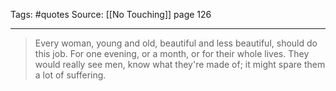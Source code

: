 Tags: #quotes 
Source: [[No Touching]] page 126
********************************************************
> Every woman, young and old, beautiful and less beautiful, should do this job. For one evening, or a month, or for their whole lives. They would really see men, know what they're made of; it might spare them a lot of suffering.